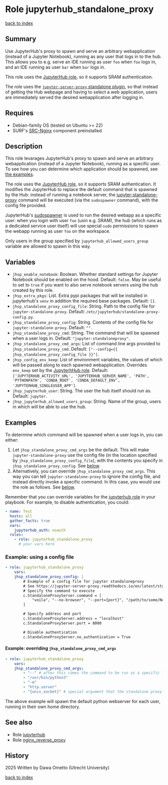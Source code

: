 # Role jupyterhub_standalone_proxy
[back to index](../index.md#Roles)

## Summary

Use JupyterHub's proxy to spawn and serve an arbitrary webapplication (instead of a Jupyter Notebook), running as any user that logs in to the hub. This allows you to e.g. serve an IDE running as user `foo` when `foo` logs in, and an IDE running as user `bar` when `bar` logs in.

This role uses the [JupyterHub role](./jupyterhub.md), so it supports SRAM authentication.

The role uses the [`jupyter-server-proxy` standalone plugin](https://jupyter-server-proxy.readthedocs.io/en/latest/standalone.html), so that instead of getting the Hub webpage and having to select a web application, users are immediately served the desired webapplication after logging in.

## Requires

- Debian-family OS (tested on Ubuntu >= 22)
- SURF's [SRC-Nginx](https://gitlab.com/rsc-surf-nl/plugins/plugin-nginx) component preinstalled

## Description

This role levarages JupyterHub's proxy to spawn and serve an arbitrary webapplication (instead of a Jupyter Notebook), running as a specific user. To see how you can determine which application should be spawned, see [the examples](#examples).

The role uses the [JupyterHub role](./jupyterhub.md), so it supports SRAM authentication. It modifies the JupyterHub to replace the default command that is spawned by the Hub: instead of running a notebook server, the [jupyter-standalone-proxy](https://jupyter-server-proxy.readthedocs.io/en/latest/standalone.html) command will be executed (via the `sudospawner` command), with the config file provided.

JupyterHub's [sudospawner](https://github.com/jupyterhub/sudospawner) is used to run the desired webapp as a specific user: when you login with user `foo` (usin e.g. SRAM), the hub (which runs as a dedicated service user itself) will use special `sudo` permissions to spawn the webapp running as user `foo` on the workspace.

Only users in the group specified by `jupyterhub_allowed_users_group` variable are allowed to spawn in this way.

## Variables

- `jhsp_enable_notebook`: Boolean. Whether standard settings for Jupyter Notebook should be enabled on the hood. Default: `false`. May be useful to set to `true` if you want to also serve notebook servers using the hub created by this role.
- `jhsp_extra_pkgs`: List. Extra pypi packages that will be installed in jupyterhub's `venv` in addition the required base packages. Default: `[]`.
- `jhsp_standalone_proxy_config_file`: String. Path to the config file for `jupyter-standalone-proxy`. Default: `/etc/jupyterhub/standalone-proxy-config.py`.
- `jhsp_standalone_proxy_config`:  String. Contents of the config file for `jupyter-standalone-proxy`.  Default: `""`.
- `jhsp_standalone_proxy_cmd`: String. The command that will be spawned when a user logs in. Default: `"jupyter-standaloneproxy"`.
- `jhsp_standalone_proxy_cmd_args`: List of command line args provided to `jhsp_standalone_proxy_cmd`. Default: `["--config={{ jhsp_standalone_proxy_config_file }}"]`.
- `jhsp_config_env_keep`: List of environment variables, the values of which will be passed along to each spawned webapplication. Overrides `env_keep` set by the [JupyterhHub role](./jupyterhub.md). Default: `['JUPYTERHUB_ACTIVITY_URL', 'JUPYTERHUB_SERVER_NAME', 'PATH', 'PYTHONPATH', 'CONDA_ROOT', 'CONDA_DEFAULT_ENV', 'JUPYTERHUB_SINGLEUSER_APP']`.
- `jhsp_jupyterhub_user`: String. The user the hub itself should run as. Default: `jupyter`.
- `jhsp_jupyterhub_allowed_users_group`: String. Name of the group, users in which will be able to use the hub.

## Examples

To determine which command will be spawned when a user logs in, you can either:

1. Let  `jhsp_standalone_proxy_cmd_args` be the default. This will make `jupyter-standalone-proxy` use the config file (in the location specified by `jhsp_standalone_proxy_config_file`), with the contents you specify in `jhsp_standalone_proxy_config`. See [below](#example-using-a-config-file).
2. Alternatively, you can override `jhsp_standalone_proxy_cmd_args`. This way you can tell `jupyter-standalone-proxy` to ignore the config file, and instead directly invoke a specific command. In this case, you would use the role as follows. See [below](#example-overriding-jhsp_standalone_proxy_cmd_args).

Remember that you can override variables for the [jupyterhub role](./jupyterhub.md) in your playbook. For example, to disable authentication, you could:

```yaml
- name: Test
  hosts: all
  gather_facts: true
  vars:
    jupyterhub_auth: noauth
  roles:
    - role: jupyterhub_standalone_proxy
      # your vars here
```

### Example: using a config file

```yaml
- role: jupyterhub_standalone_proxy
    vars:
    jhsp_standalone_proxy_config: |
        # Example of a config file for jupyter standaloneproxy
        # See https://jupyter-server-proxy.readthedocs.io/en/latest/standalone.html
        # Specify the command to execute
        c.StandaloneProxyServer.command = [
            "voila", "--no-browser", "--port={port}", "/path/to/some/Notebook.ipynb"
        ]

        # Specify address and port
        c.StandaloneProxyServer.address = "localhost"
        c.StandaloneProxyServer.port = 8000

        # Disable authentication
        c.StandaloneProxyServer.no_authentication = True
```

#### Example: overriding `jhsp_standalone_proxy_cmd_args`

```yaml
- role: jupyterhub_standalone_proxy
    vars:
    jhsp_standalone_proxy_cmd_args:
        - "--" # after this comes the command to be run as a specific logged-in user
        - "/usr/bin/python3"
        - "-m"
        - "http.server"
        - "{unix_socket}" # special argument that the standalone proxy will replace with the location fo the unix socket for the specific user.
```

The above example will spawn the default python webserver for each user, running in their own home directory.

## See also

- Role [jupyterhub](./jupyterhub.md)
- Role [nginx_reverse_proxy](./nginx_reverse_proxy.md)

## History
2025 Written by Dawa Ometto (Utrecht University)

[back to index](../index.md#Roles)
